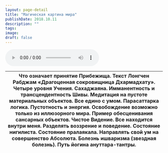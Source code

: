 ```yaml
---
layout: page-detail
title: "Магическая картина мира"
publishDate: 2018.10.11
description: ""
tags:
image:
draft: false
---
```


<audio title="2018.10.11 - Магическая картина мира.mp3" src="/upload/iblock/daa/daae89ba847482e870f6093834e916e1.mp3" controls=""></audio>

| Что означает принятие Прибежища. Текст Лонгчен Рабджам «Драгоценная сокровищница Дхармадхату». Четыре уровня Учения. Сахаджаяна. Имманентность и трансцендентность Шивы. Медитация на пустоте материальных объектов. Все едино с умом. Парасаттарка логика. Пустотность и энергия. Освобождение возможно только из иллюзорного мира. Пример обесценивания сансарных объектов. Чистое Видение. Все находится внутри меня. Разделять воззрение и поведение. Состояние нигилиста. Состояние пралаякала. Направлять свой ум на совершенство Абсолюта. Болезнь ишваризма (звездная болезнь). Путь йогина ануттара-тантры. |
| -------------------------------------------------------------------------------------------------------------------------------------------------------------------------------------------------------------------------------------------------------------------------------------------------------------------------------------------------------------------------------------------------------------------------------------------------------------------------------------------------------------------------------------------------------------------------------------------------------------------- |

  

